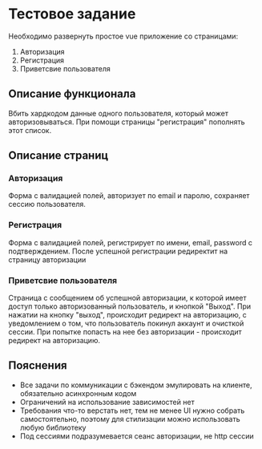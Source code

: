 # Тестовое задание
Необходимо развернуть простое vue приложение со страницами:
1. Авторизация
2. Регистрация
3. Приветсвие пользователя

## Описание функционала
Вбить хардкодом данные одного пользователя, который может авторизовываться. При помощи страницы "регистрация" пополнять этот список.

## Описание страниц
### Авторизация
Форма с валидацией полей, авторизует по email и паролю, сохраняет сессию пользователя.

### Регистрация
Форма с валидацией полей, регистрирует по имени, email, password с подтверждением. 
После успешной регистрации редиректит на страницу авторизации

### Приветсвие пользователя
Страница с сообщением об успешной авторизации, к которой имеет доступ только авторизованный пользователь, и кнопкой "Выход". 
При нажатии на кнопку "выход", происходит редирект на авторизацию, c уведомлением о том, что пользователь покинул аккаунт и очисткой сессии.
При попытке попасть на нее без авторизации - происходит редирект на авторизацию.

## Пояснения
- Все задачи по коммуникации с бэкендом эмулировать на клиенте, обязательно асинхронным кодом
- Ограничений на использование зависимостей нет
- Требования что-то верстать нет, тем не менее UI нужно собрать самостоятельно, поэтому для стилизации можно использовать любую библиотеку
- Под сессиями подразумевается сеанс авторизации, не http сессии


